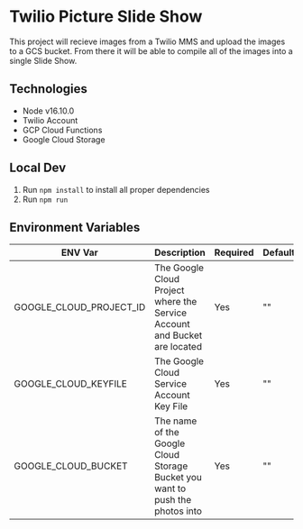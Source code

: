 # Twilio Picture Slide Show
This project will recieve images from a Twilio MMS and upload the images to a GCS bucket. From there it will be able to compile all of the images into a single Slide Show.

## Technologies
- Node v16.10.0
- Twilio Account
- GCP Cloud Functions
- Google Cloud Storage

## Local Dev
1. Run `npm install` to install all proper dependencies
2. Run `npm run`

## Environment Variables
| ENV Var | Description | Required | Default |
| ------- | ----------- | -------- | ------- |
| GOOGLE_CLOUD_PROJECT_ID | The Google Cloud Project where the Service Account and Bucket are located | Yes | "" |
| GOOGLE_CLOUD_KEYFILE | The Google Cloud Service Account Key File | Yes | "" |
| GOOGLE_CLOUD_BUCKET | The name of the Google Cloud Storage Bucket you want to push the photos into | Yes | "" |


